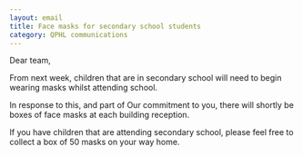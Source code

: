 ```yaml
---
layout: email
title: Face masks for secondary school students
category: QPHL communications
---
```


Dear team,

From next week, children that are in secondary school will need to begin wearing masks whilst attending school.

In response to this, and part of Our commitment to you, there will shortly be boxes of face masks at each building reception.

If you have children that are attending secondary school, please feel free to collect a box of 50 masks on your way home.